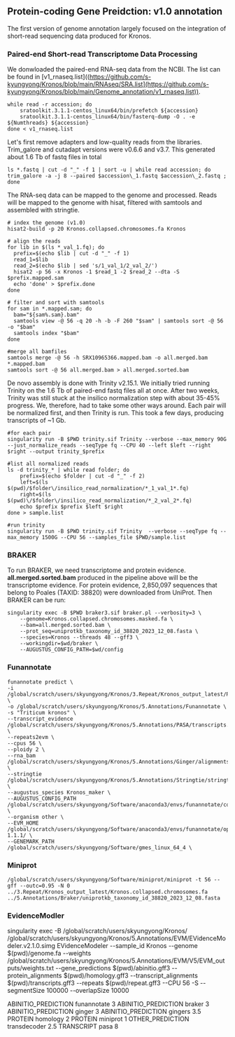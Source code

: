 
## Protein-coding Gene Preidction: v1.0 annotation

The first version of genome annotation largely focused on the integration of short-read sequencing data produced for Kronos. 

### Paired-end Short-read Transcriptome Data Processing

We donwloaded the paired-end RNA-seq data from the NCBI. The list can be found in [v1_rnaseq.list]((https://github.com/s-kyungyong/Kronos/blob/main/RNAseq/SRA.list](https://github.com/s-kyungyong/Kronos/blob/main/Genome_annotation/v1_rnaseq.list)). 
```
while read -r accession; do 
    sratoolkit.3.1.1-centos_linux64/bin/prefetch ${accession}
    sratoolkit.3.1.1-centos_linux64/bin/fasterq-dump -O . -e ${Numthreads} ${accession}
done < v1_rnaseq.list
```
Let's first remove adapters and low-quality reads from the libraries. Trim_galore and cutadapt versions were v0.6.6 and v3.7. This generated about 1.6 Tb of fastq files in total
```
ls *.fastq | cut -d "_" -f 1 | sort -u | while read accession; do trim_galore -a -j 8 --paired $accession\_1.fastq $accession\_2.fastq ; done
```

The RNA-seq data can be mapped to the genome and processed. Reads will be mapped to the genome with hisat, filtered with samtools and assembled with stringtie. 
```
# index the genome (v1.0)
hisat2-build -p 20 Kronos.collapsed.chromosomes.fa Kronos

# align the reads
for lib in $(ls *_val_1.fq); do
  prefix=$(echo $lib | cut -d "_" -f 1)
  read_1=$lib
  read_2=$(echo $lib | sed 's/1_val_1/2_val_2/')
  hisat2 -p 56 -x Kronos -1 $read_1 -2 $read_2 --dta -S $prefix.mapped.sam
  echo 'done' > $prefix.done
done

# filter and sort with samtools
for sam in *.mapped.sam; do
  bam="${sam%.sam}.bam"
  samtools view -@ 56 -q 20 -h -b -F 260 "$sam" | samtools sort -@ 56 -o "$bam"
  samtools index "$bam"
done

#merge all bamfiles
samtools merge -@ 56 -h SRX10965366.mapped.bam -o all.merged.bam *.mapped.bam
samtools sort -@ 56 all.merged.bam > all.merged.sorted.bam
```


De novo assembly is done with Trinity v2.15.1. We initially tried running Trinity on the 1.6 Tb of paired-end fastq files all at once. After two weeks, Trinity was still stuck at the insilico normalization step with about 35-45% progress. We, therefore, had to take some other ways around. Each pair will be normalized first, and then Trinity is run. This took a few days, producing transcripts of ~1 Gb. 
```
#for each pair 
singularity run -B $PWD trinity.sif Trinity --verbose --max_memory 90G --just_normalize_reads --seqType fq --CPU 40 --left $left --right $right --output trinity_$prefix

#list all normalized reads
ls -d trinity_* | while read folder; do
    prefix=$(echo $folder | cut -d "_" -f 2)
    left=$(ls $(pwd)/$folder\/insilico_read_normalization/*_1_val_1*.fq)
    right=$(ls $(pwd)\/$folder\/insilico_read_normalization/*_2_val_2*.fq)
    echo $prefix $prefix $left $right
done > sample.list

#run trinity
singularity run -B $PWD trinity.sif Trinity  --verbose --seqType fq --max_memory 1500G --CPU 56 --samples_file $PWD/sample.list
```


### BRAKER

To run BRAKER, we need transcriptome and protein evidence. **all.merged.sorted.bam** produced in the pipeline above will be the transcriptome evidence. For protein evidence, 2,850,097 sequences that belong to Poales (TAXID: 38820) were downloaded from UniProt. Then BRAKER can be run:

```
singularity exec -B $PWD braker3.sif braker.pl --verbosity=3 \
    --genome=Kronos.collapsed.chromosomes.masked.fa \
    --bam=all.merged.sorted.bam \
    --prot_seq=uniprotkb_taxonomy_id_38820_2023_12_08.fasta \
    --species=Kronos --threads 48 --gff3 \
    --workingdir=$wd/braker \
    --AUGUSTUS_CONFIG_PATH=$wd/config
```

### Funannotate
```
funannotate predict \
-i /global/scratch/users/skyungyong/Kronos/3.Repeat/Kronos_output_latest/RepeatMasking/Kronos.collapsed.chromosomes.masked.fa \
-o /global/scratch/users/skyungyong/Kronos/5.Annotations/Funannotate \
-s "Triticum kronos" \
--transcript_evidence /global/scratch/users/skyungyong/Kronos/5.Annotations/PASA/transcripts.fasta \
--repeats2evm \
--cpus 56 \
--ploidy 2 \
--rna_bam /global/scratch/users/skyungyong/Kronos/5.Annotations/Ginger/alignments/all.merged.ginger.sorted.bam \
--stringtie /global/scratch/users/skyungyong/Kronos/5.Annotations/Stringtie/stringtie.gtf \
--augustus_species Kronos_maker \
--AUGUSTUS_CONFIG_PATH /global/scratch/users/skyungyong/Software/anaconda3/envs/funannotate/config/ \
--organism other \
--EVM_HOME /global/scratch/users/skyungyong/Software/anaconda3/envs/funannotate/opt/evidencemodeler-1.1.1/ \
--GENEMARK_PATH /global/scratch/users/skyungyong/Software/gmes_linux_64_4 \
```

### Miniprot

```
/global/scratch/users/skyungyong/Software/miniprot/miniprot -t 56 --gff --outc=0.95 -N 0 ../3.Repeat/Kronos_output_latest/Kronos.collapsed.chromosomes.fa ../5.Annotations/Braker/uniprotkb_taxonomy_id_38820_2023_12_08.fasta
```



### EvidenceModler

singularity exec -B /global/scratch/users/skyungyong/Kronos/ /global/scratch/users/skyungyong/Kronos/5.Annotations/EVM/EVidenceModeler.v2.1.0.simg EVidenceModeler --sample_id Kronos --genome $(pwd)/genome.fa --weights /global/scratch/users/skyungyong/Kronos/5.Annotations/EVM/V5/EVM_outputs/weights.txt --gene_predictions $(pwd)/abinitio.gff3 --protein_alignments $(pwd)/homology.gff3 --transcript_alignments $(pwd)/transcripts.gff3 --repeats $(pwd)/repeat.gff3 --CPU 56 -S --segmentSize 100000 --overlapSize 10000


ABINITIO_PREDICTION     funannotate   3
ABINITIO_PREDICTION     braker  3
ABINITIO_PREDICTION     ginger  3
ABINITIO_PREDICTION     gingers  3.5
PROTEIN homology        2
PROTEIN                  miniprot       1
OTHER_PREDICTION        transdecoder    2.5
TRANSCRIPT               pasa  8

